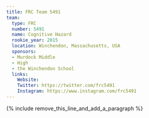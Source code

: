 ```yaml
---
title: FRC Team 5491
team:
  type: FRC
  number: 5491
  name: Cognitive Hazard
  rookie_year: 2015
  location: Winchendon, Massachusetts, USA
  sponsors:
  - Murdock Middle
  - High
  - the Winchendon School
  links:
    Website:
    Twitter: https://twitter.com/frc5491
    Instagram: https://www.instagram.com/frc5491
---
```


{% include remove_this_line_and_add_a_paragraph %}